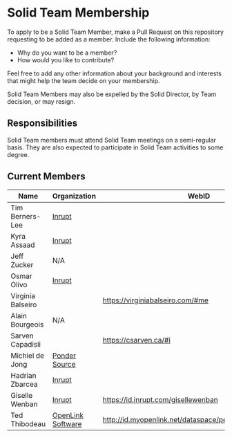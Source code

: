 # Solid Team Membership

To apply to be a Solid Team Member, make a Pull Request on this repository requesting to be added as a member. Include the following information:

* Why do you want to be a member?
* How would you like to contribute?

Feel free to add any other information about your background and interests that might help the team decide on your membership.

Solid Team Members may also be expelled by the Solid Director, by Team decision, or may resign.

## Responsibilities

Solid Team members must attend Solid Team meetings on a semi-regular basis. They are also expected to participate in Solid Team activities to some degree.

## Current Members

| Name |Organization | WebID |
| --- | --- | --- |
| Tim Berners-Lee | [Inrupt](https://www.inrupt.com/) | |
| Kyra Assaad | [Inrupt](https://www.inrupt.com/) | |
| Jeff Zucker | N/A | |
| Osmar Olivo | [Inrupt](https://www.inrupt.com/)| |
| Virginia Balseiro | | https://virginiabalseiro.com/#me|
| Alain Bourgeois | N/A | |
| Sarven Capadisli | | https://csarven.ca/#i |
| Michiel de Jong   | [Ponder Source](https://pondersource.com/) | |
| Hadrian Zbarcea   | [Inrupt](https://www.inrupt.com/) | |
| Giselle Wenban | [Inrupt](https://www.inrupt.com/) | https://id.inrupt.com/gisellewenban |
| Ted Thibodeau     | [OpenLink Software](https://www.openlinksw.com/) | http://id.myopenlink.net/dataspace/person/tthibodeau#this |
